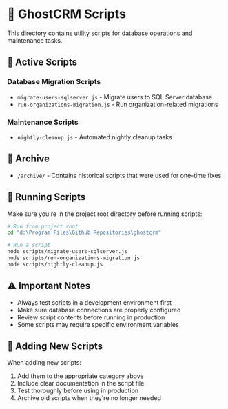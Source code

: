 # 🔧 GhostCRM Scripts

This directory contains utility scripts for database operations and maintenance tasks.

## 📂 Active Scripts

### Database Migration Scripts
- `migrate-users-sqlserver.js` - Migrate users to SQL Server database
- `run-organizations-migration.js` - Run organization-related migrations

### Maintenance Scripts  
- `nightly-cleanup.js` - Automated nightly cleanup tasks

## 📂 Archive
- `/archive/` - Contains historical scripts that were used for one-time fixes

## 🚀 Running Scripts

Make sure you're in the project root directory before running scripts:

```bash
# Run from project root
cd "d:\Program Files\Github Repositories\ghostcrm"

# Run a script
node scripts/migrate-users-sqlserver.js
node scripts/run-organizations-migration.js
node scripts/nightly-cleanup.js
```

## ⚠️ Important Notes

- Always test scripts in a development environment first
- Make sure database connections are properly configured
- Review script contents before running in production
- Some scripts may require specific environment variables

## 📝 Adding New Scripts

When adding new scripts:
1. Add them to the appropriate category above
2. Include clear documentation in the script file
3. Test thoroughly before using in production
4. Archive old scripts when they're no longer needed